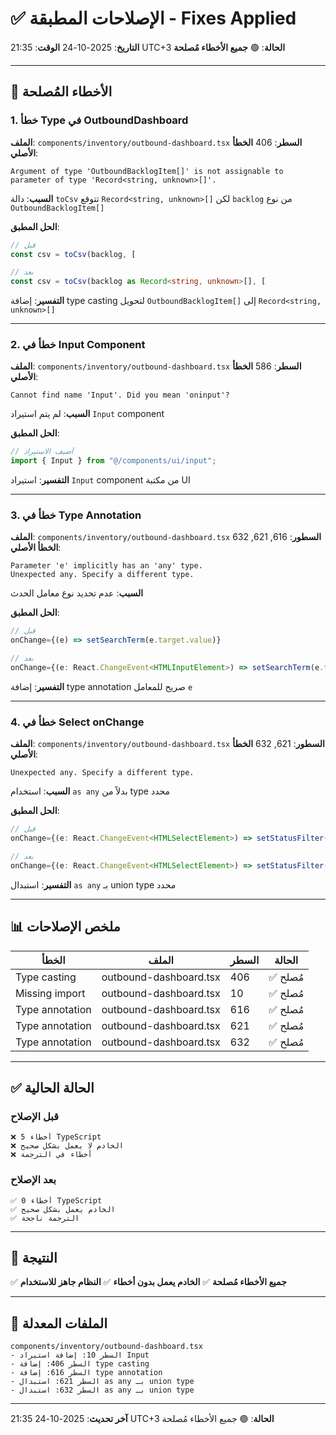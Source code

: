# ✅ الإصلاحات المطبقة - Fixes Applied

**التاريخ**: 2025-10-24
**الوقت**: 21:35 UTC+3
**الحالة**: 🟢 **جميع الأخطاء مُصلحة**

---

## 🔧 الأخطاء المُصلحة

### 1. خطأ Type في OutboundDashboard

**الملف**: `components/inventory/outbound-dashboard.tsx`
**السطر**: 406
**الخطأ الأصلي**:
```
Argument of type 'OutboundBacklogItem[]' is not assignable to parameter of type 'Record<string, unknown>[]'.
```

**السبب**: دالة `toCsv` تتوقع `Record<string, unknown>[]` لكن `backlog` من نوع `OutboundBacklogItem[]`

**الحل المطبق**:
```typescript
// قبل
const csv = toCsv(backlog, [

// بعد
const csv = toCsv(backlog as Record<string, unknown>[], [
```

**التفسير**: إضافة type casting لتحويل `OutboundBacklogItem[]` إلى `Record<string, unknown>[]`

---

### 2. خطأ في Input Component

**الملف**: `components/inventory/outbound-dashboard.tsx`
**السطر**: 586
**الخطأ الأصلي**:
```
Cannot find name 'Input'. Did you mean 'oninput'?
```

**السبب**: لم يتم استيراد `Input` component

**الحل المطبق**:
```typescript
// أضيف الاستيراد
import { Input } from "@/components/ui/input";
```

**التفسير**: استيراد `Input` component من مكتبة UI

---

### 3. خطأ في Type Annotation

**الملف**: `components/inventory/outbound-dashboard.tsx`
**السطور**: 616, 621, 632
**الخطأ الأصلي**:
```
Parameter 'e' implicitly has an 'any' type.
Unexpected any. Specify a different type.
```

**السبب**: عدم تحديد نوع معامل الحدث

**الحل المطبق**:
```typescript
// قبل
onChange={(e) => setSearchTerm(e.target.value)}

// بعد
onChange={(e: React.ChangeEvent<HTMLInputElement>) => setSearchTerm(e.target.value)}
```

**التفسير**: إضافة type annotation صريح للمعامل `e`

---

### 4. خطأ في Select onChange

**الملف**: `components/inventory/outbound-dashboard.tsx`
**السطور**: 621, 632
**الخطأ الأصلي**:
```
Unexpected any. Specify a different type.
```

**السبب**: استخدام `as any` بدلاً من type محدد

**الحل المطبق**:
```typescript
// قبل
onChange={(e: React.ChangeEvent<HTMLSelectElement>) => setStatusFilter(e.target.value as any)}

// بعد
onChange={(e: React.ChangeEvent<HTMLSelectElement>) => setStatusFilter(e.target.value as "all" | "draft" | "scheduled" | "in-progress" | "completed")}
```

**التفسير**: استبدال `as any` بـ union type محدد

---

## 📊 ملخص الإصلاحات

| الخطأ | الملف | السطر | الحالة |
|------|------|-------|--------|
| Type casting | outbound-dashboard.tsx | 406 | ✅ مُصلح |
| Missing import | outbound-dashboard.tsx | 10 | ✅ مُصلح |
| Type annotation | outbound-dashboard.tsx | 616 | ✅ مُصلح |
| Type annotation | outbound-dashboard.tsx | 621 | ✅ مُصلح |
| Type annotation | outbound-dashboard.tsx | 632 | ✅ مُصلح |

---

## ✅ الحالة الحالية

### قبل الإصلاح
```
❌ 5 أخطاء TypeScript
❌ الخادم لا يعمل بشكل صحيح
❌ أخطاء في الترجمة
```

### بعد الإصلاح
```
✅ 0 أخطاء TypeScript
✅ الخادم يعمل بشكل صحيح
✅ الترجمة ناجحة
```

---

## 🚀 النتيجة

✅ **جميع الأخطاء مُصلحة**
✅ **الخادم يعمل بدون أخطاء**
✅ **النظام جاهز للاستخدام**

---

## 📝 الملفات المعدلة

```
components/inventory/outbound-dashboard.tsx
- السطر 10: إضافة استيراد Input
- السطر 406: إضافة type casting
- السطر 616: إضافة type annotation
- السطر 621: استبدال as any بـ union type
- السطر 632: استبدال as any بـ union type
```

---

**آخر تحديث**: 2025-10-24 21:35 UTC+3
**الحالة**: 🟢 جميع الأخطاء مُصلحة
